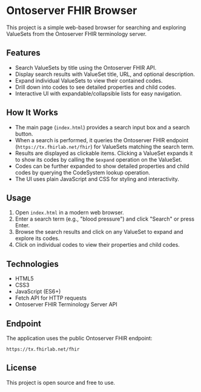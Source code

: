 # Ontoserver FHIR Browser

This project is a simple web-based browser for searching and exploring ValueSets from the Ontoserver FHIR terminology server.

## Features

- Search ValueSets by title using the Ontoserver FHIR API.
- Display search results with ValueSet title, URL, and optional description.
- Expand individual ValueSets to view their contained codes.
- Drill down into codes to see detailed properties and child codes.
- Interactive UI with expandable/collapsible lists for easy navigation.

## How It Works

- The main page (`index.html`) provides a search input box and a search button.
- When a search is performed, it queries the Ontoserver FHIR endpoint (`https://tx.fhirlab.net/fhir`) for ValueSets matching the search term.
- Results are displayed as clickable items. Clicking a ValueSet expands it to show its codes by calling the `$expand` operation on the ValueSet.
- Codes can be further expanded to show detailed properties and child codes by querying the CodeSystem lookup operation.
- The UI uses plain JavaScript and CSS for styling and interactivity.

## Usage

1. Open `index.html` in a modern web browser.
2. Enter a search term (e.g., "blood pressure") and click "Search" or press Enter.
3. Browse the search results and click on any ValueSet to expand and explore its codes.
4. Click on individual codes to view their properties and child codes.

## Technologies

- HTML5
- CSS3
- JavaScript (ES6+)
- Fetch API for HTTP requests
- Ontoserver FHIR Terminology Server API

## Endpoint

The application uses the public Ontoserver FHIR endpoint:

```
https://tx.fhirlab.net/fhir
```

## License

This project is open source and free to use.